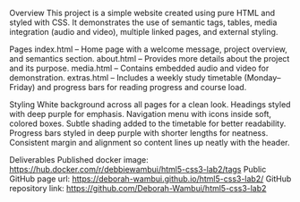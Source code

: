 Overview
This project is a simple website created using pure HTML and styled with CSS. It demonstrates the use of semantic tags, tables, media integration (audio and video), multiple linked pages, and external styling.

Pages
index.html – Home page with a welcome message, project overview, and semantics section.
about.html – Provides more details about the project and its purpose.
media.html – Contains embedded audio and video for demonstration.
extras.html – Includes a weekly study timetable (Monday–Friday) and progress bars for reading progress and course load.

Styling 
White background across all pages for a clean look.
Headings styled with deep purple for emphasis.
Navigation menu with icons inside soft, colored boxes.
Subtle shading added to the timetable for better readability.
Progress bars styled in deep purple with shorter lengths for neatness.
Consistent margin and alignment so content lines up neatly with the header.

Deliverables
Published docker image: https://hub.docker.com/r/debbiewambui/html5-css3-lab2/tags
Public GitHub page url: https://deborah-wambui.github.io/html5-css3-lab2/
GitHub repository link: https://github.com/Deborah-Wambui/html5-css3-lab2
